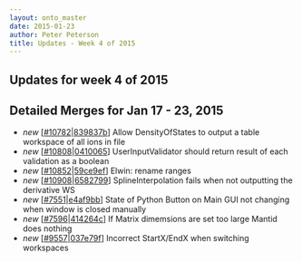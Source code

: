 ```yaml
---
layout: onto_master
date: 2015-01-23
author: Peter Peterson
title: Updates - Week 4 of 2015
---
```

Updates for week 4 of 2015
--------------------------

Detailed Merges for Jan 17 - 23, 2015
-------------------------------------
* *new* \[[#10782](http://trac.mantidproject.org/mantid/ticket/10782)\|[839837b](https://github.com/mantidproject/mantid/commit/839837bd8c39acfd1467b8ceb27ac9c5010d38df)\] Allow DensityOfStates to output a table workspace of all ions in file
* *new* \[[#10808](http://trac.mantidproject.org/mantid/ticket/10808)\|[0410065](https://github.com/mantidproject/mantid/commit/0410065d7512f8c897746182689d175188418437)\] UserInputValidator should return result of each validation as a boolean
* *new* \[[#10852](http://trac.mantidproject.org/mantid/ticket/10852)\|[59ce9ef](https://github.com/mantidproject/mantid/commit/59ce9efc154f01d7eb6b4012fbee901bead993dd)\] Elwin: rename ranges
* *new* \[[#10908](http://trac.mantidproject.org/mantid/ticket/10908)\|[6582799](https://github.com/mantidproject/mantid/commit/6582799d41a253b08270bea3e51a16fbc0f7f5d5)\] SplineInterpolation fails when not outputting the derivative WS
* *new* \[[#7551](http://trac.mantidproject.org/mantid/ticket/7551)\|[e4af9bb](https://github.com/mantidproject/mantid/commit/e4af9bb942db266e3deddff17e3d431b2495d483)\] State of Python Button on Main GUI not changing when window is closed manually
* *new* \[[#7596](http://trac.mantidproject.org/mantid/ticket/7596)\|[414264c](https://github.com/mantidproject/mantid/commit/414264c90a3d818ac93e51158c7b40b20fec62bd)\] If Matrix dimemsions are set too large Mantid does nothing
* *new* \[[#9557](http://trac.mantidproject.org/mantid/ticket/9557)\|[037e79f](https://github.com/mantidproject/mantid/commit/037e79f146b2a2d602fdd20a954d72ca0398ea0e)\] Incorrect StartX/EndX when switching workspaces
